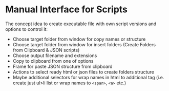 # Manual Interface for Scripts

The concept idea to create executable file with own script versions and options to control it:

* Choose target folder from window for copy names or structure
* Choose target folder from window for insert folders (Create Folders from Clipboard & JSON scripts)
* Choose output filename and extensions
* Copy to clipboard from one of options
* Frame for paste JSON structure from clipboard
* Actions to select ready html or json files to create folders structure
* Maybe additional selectors for wrap names in html to additional tag (i.e. create just ul>li list or wrap names to `<span>`, `<a>` etc.)
